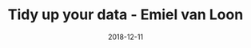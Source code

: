 ---
title: Tidy up your data - Emiel van Loon 
text:  Learn how to create and work with a clean 'tidy' dataset. 
location: D1.110
link: 
date: 2018-12-11
startTime: '16:00'
endTime: '17:00'
---